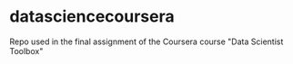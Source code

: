 # datasciencecoursera
Repo used in the final assignment of the Coursera course "Data Scientist Toolbox"

